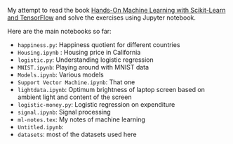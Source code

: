 My attempt to read the book [
Hands-On Machine Learning with Scikit-Learn and TensorFlow](https://www.oreilly.com/library/view/hands-on-machine-learning/9781491962282/) and solve the exercises using Jupyter notebook.

Here are the main notebooks so far:

* `happiness.py`: Happiness quotient for different countries 
* `Housing.ipynb` : Housing price in California
* `logistic.py`: Understanding logistic regression
* `MNIST.ipynb`: Playing around with MNIST data
* `Models.ipynb`: Various models
* `Support Vector Machine.ipynb`: That one
* `lightdata.ipynb`: Optimum brightness of laptop screen based on ambient light and content of the screen
* `logistic-money.py`: Logistic regression on expenditure  
* `signal.ipynb`: Signal processing
* `ml-notes.tex`: My notes of machine learning
* `Untitled.ipynb`: 
* `datasets`: most of the datasets used here
